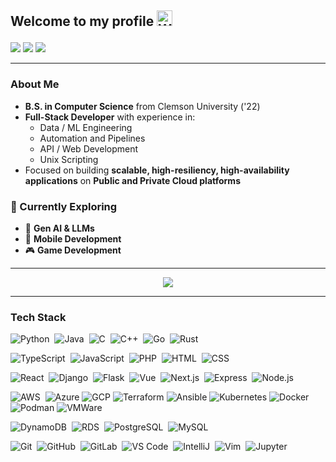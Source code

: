 <h2 align="left">

  Welcome to my profile
    <img src="https://raw.githubusercontent.com/Tarikul-Islam-Anik/Animated-Fluent-Emojis/master/Emojis/Hand%20gestures/Waving%20Hand.png" alt="Waving Hand" width="25" height="25" />
</h2>

<p align="left">
<a href="https://mikebrandin.com"><img src="https://img.shields.io/badge/Portfolio Website-222222?style=for-the-badge&logo=none%20Pages&logoColor=white"/></a>
<a href="https://linkedin.com/in/mikebrandin"><img src="https://img.shields.io/badge/-LinkedIn-0077B5?style=for-the-badge&logo=linkedin&logoColor=white"/></a>
<a href="https://twitter.com/mikejbrandin"><img src="https://img.shields.io/badge/-Twitter-1DA1F2?style=for-the-badge&logo=twitter&logoColor=white"/></a>
</p>

---

### About Me  
- **B.S. in Computer Science** from Clemson University ('22)  
- **Full-Stack Developer** with experience in:  
  - Data / ML Engineering  
  - Automation and Pipelines
  - API / Web Development
  - Unix Scripting
- Focused on building **scalable, high-resiliency, high-availability applications** on **Public and Private Cloud platforms**  

### 🚀 Currently Exploring  
- 🧠 **Gen AI & LLMs**  
- 📱 **Mobile Development**  
- 🎮 **Game Development**  

---

<p align="center"><img src="https://github-readme-stats.vercel.app/api/top-langs/?username=mikebrandin&layout=compact&hide=HTML&theme=github_dark"></p>

---

### Tech Stack

<!--  Backend -->

![Python](https://img.shields.io/badge/-Python-05122A?style=flat&logo=python)&nbsp;
![Java](https://img.shields.io/badge/-Java-05122A?style=flat&logo=openjdk&logoColor=FFA518)&nbsp;
![C](https://img.shields.io/badge/-C-05122A?style=flat&logo=C&logoColor=A8B9CC)&nbsp;
![C++](https://img.shields.io/badge/-C++-05122A?style=flat&logo=C%2B%2B&logoColor=00599C)&nbsp;
![Go](https://img.shields.io/badge/-Go-05122A?style=flat&logo=go&logoColor=00ADD8)&nbsp;
![Rust](https://img.shields.io/badge/-Rust-05122A?style=flat&logo=rust&logoColor=E57324)&nbsp;

<!--  Frontend -->

![TypeScript](https://img.shields.io/badge/-TypeScript-05122A?style=flat&logo=typescript)&nbsp;
![JavaScript](https://img.shields.io/badge/-JavaScript-05122A?style=flat&logo=javascript)&nbsp;
![PHP](https://img.shields.io/badge/-PHP-05122A?style=flat&logo=php&logoColor=777BB4)&nbsp;
![HTML](https://img.shields.io/badge/-HTML-05122A?style=flat&logo=HTML5)&nbsp;
![CSS](https://img.shields.io/badge/-CSS-05122A?style=flat&logo=CSS3&logoColor=1572B6)&nbsp;

<!--  Web Frameworks -->

![React](https://img.shields.io/badge/-React-05122A?style=flat&logo=react&logoColor=61DAFB)&nbsp;
![Django](https://img.shields.io/badge/-Django-05122A?style=flat&logo=django&logoColor=092E20)&nbsp;
![Flask](https://img.shields.io/badge/-Flask-05122A?style=flat&logo=flask)&nbsp;
![Vue](https://img.shields.io/badge/-Vue-05122A?style=flat&logo=vue.js&logoColor=4FC08D)&nbsp;
![Next.js](https://img.shields.io/badge/-Next.js-05122A?style=flat&logo=next.js&logoColor=white)&nbsp;
![Express](https://img.shields.io/badge/-Express-05122A?style=flat&logo=express&logoColor=white)&nbsp;
![Node.js](https://img.shields.io/badge/-Node.js-05122A?style=flat&logo=node.js&logoColor=339933)&nbsp;

<!--  Cloud / Infra -->

![AWS](https://img.shields.io/badge/-AWS-05122A?style=flat&logo=amazon&logoColor=FF9900)&nbsp;
![Azure](https://img.shields.io/badge/-Azure-05122A?style=flat&logo=microsoft-azure&logoColor=0089D6)
![GCP](https://img.shields.io/badge/-Google_Cloud-05122A?style=flat&logo=google-cloud&logoColor=4285F4)
![Terraform](https://img.shields.io/badge/-Terraform-05122A?style=flat&logo=terraform&logoColor=7B42BC)
![Ansible](https://img.shields.io/badge/-Ansible-05122A?style=flat&logo=ansible&logoColor=white)
![Kubernetes](https://img.shields.io/badge/-Kubernetes-05122A?style=flat&logo=kubernetes&logoColor=3069DE)
![Docker](https://img.shields.io/badge/-Docker-05122A?style=flat&logo=docker&logoColor=2CA5E0)
![Podman](https://img.shields.io/badge/-Podman-05122A?style=flat&logo=podman&logoColor=892CA0)
![VMWare](https://img.shields.io/badge/-VMware-05122A?style=flat&logo=VMware&logoColor=white)

<!--  Databases -->

![DynamoDB](https://img.shields.io/badge/-DynamoDB-05122A?style=flat&logo=Amazon%20DynamoDB&logoColor=4053D6)&nbsp;
![RDS](https://img.shields.io/badge/-RDS-05122A?style=flat&logo=amazon-rds&logoColor=527FFF)&nbsp;
![PostgreSQL](https://img.shields.io/badge/-PostgreSQL-05122A?style=flat&logo=postgresql&logoColor=336791)&nbsp;
![MySQL](https://img.shields.io/badge/-MySQL-05122A?style=flat&logo=mysql&logoColor=4479A1)&nbsp;

<!--  Tools / CI/CD / IDEs -->

![Git](https://img.shields.io/badge/-Git-05122A?style=flat&logo=git)&nbsp;
![GitHub](https://img.shields.io/badge/-GitHub-05122A?style=flat&logo=github)&nbsp;
![GitLab](https://img.shields.io/badge/-GitLab-05122A?style=flat&logo=gitlab)&nbsp;
![VS Code](https://img.shields.io/badge/-VS%20Code-05122A?style=flat&logo=visual-studio-code&logoColor=0078D4)&nbsp;
![IntelliJ](https://img.shields.io/badge/-IntelliJ-05122A?style=flat&logo=intellij-idea&logoColor=000000)&nbsp;
![Vim](https://img.shields.io/badge/-Vim-05122A?style=flat&logo=vim&logoColor=11AB00)&nbsp;
![Jupyter](https://img.shields.io/badge/-Jupyter-05122A?style=flat&logo=jupyter&logoColor=F37626)&nbsp;

